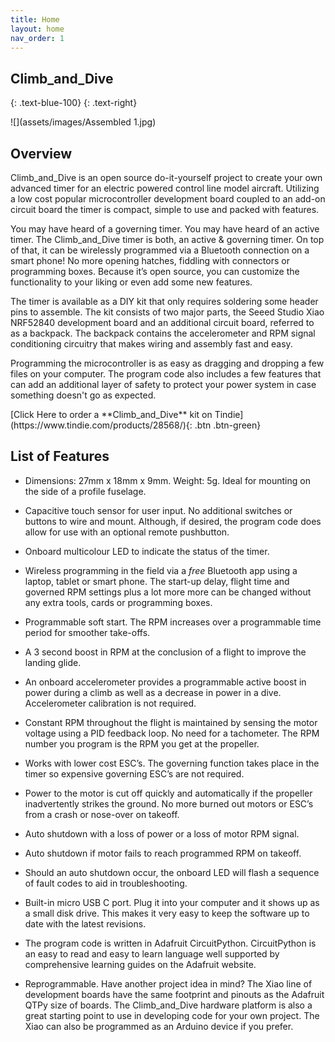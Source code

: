 ```yaml
---
title: Home
layout: home
nav_order: 1
---
```


## **Climb_and_Dive** ##
{: .text-blue-100}
{: .text-right}

![](assets/images/Assembled 1.jpg)

## Overview ##

Climb_and_Dive is an open source do-it-yourself project to create your own advanced timer for an electric powered control line model aircraft.  Utilizing a low cost popular microcontroller development board coupled to an add-on circuit board the timer is compact, simple to use and packed with features.

You may have heard of a governing timer.  You may have heard of an active timer.  The Climb_and_Dive timer is both, an active & governing timer.  On top of that, it can be wirelessly programmed via a Bluetooth connection on a smart phone!  No more opening hatches, fiddling with connectors or programming boxes.  Because it’s open source, you can customize the functionality to your liking or even add some new features.

The timer is available as a DIY kit that only requires soldering some header pins to assemble.  The kit consists of two major parts, the Seeed Studio Xiao NRF52840 development board and an additional circuit board, referred to as a backpack. The backpack contains the accelerometer and RPM signal conditioning circuitry that makes wiring and assembly fast and easy.

Programming the microcontroller is as easy as dragging and dropping a few files on your computer.  The program code also includes a few features that can add an additional layer of safety to protect your power system in case something doesn't go as expected.

<span class="fs-6">
[Click Here to order a **Climb_and_Dive** kit on Tindie](https://www.tindie.com/products/28568/){: .btn .btn-green}
</span>

## List of Features ##

- Dimensions: 27mm x 18mm x 9mm.  Weight: 5g.  Ideal for mounting on the side of a profile fuselage.

- Capacitive touch sensor for user input.  No additional switches or buttons to wire and mount.  Although, if desired, the program code does allow for use with an optional remote pushbutton.

- Onboard multicolour LED to indicate the status of the timer.

- Wireless programming in the field via a *free* Bluetooth app using a laptop, tablet or smart phone. The start-up delay, flight time and governed RPM settings plus a lot more more can be changed without any extra tools, cards or programming boxes.

- Programmable soft start.  The RPM increases over a programmable time period for smoother take-offs.

- A 3 second boost in RPM at the conclusion of a flight to improve the landing glide.

- An onboard accelerometer provides a programmable active boost in power during a climb as well as a decrease in power in a dive.  Accelerometer calibration is not required.

- Constant RPM throughout the flight is maintained by sensing the motor voltage using a PID feedback loop.  No need for a tachometer.  The RPM number you program is the RPM you get at the propeller.

- Works with lower cost ESC’s.  The governing function takes place in the timer so expensive governing ESC’s are not required.

- Power to the motor is cut off quickly and automatically if the propeller inadvertently strikes the ground.  No more burned out motors or ESC’s from a crash or nose-over on takeoff.

- Auto shutdown with a loss of power or a loss of motor RPM signal.

- Auto shutdown if motor fails to reach programmed RPM on takeoff.

- Should an auto shutdown occur, the onboard LED will flash a sequence of fault codes to aid in troubleshooting.

- Built-in micro USB C port.  Plug it into your computer and it shows up as a small disk drive.   This makes it very easy to keep the software up to date with the latest revisions.

- The program code is written in Adafruit CircuitPython.  CircuitPython is an easy to read and easy to learn language well supported by comprehensive learning guides on the Adafruit website.

- Reprogrammable.  Have another project idea in mind?  The Xiao line of development boards have the same footprint and pinouts as the Adafruit QTPy size of boards.  The Climb_and_Dive hardware platform is also a great starting point to use in developing code for your own project.  The Xiao can also be programmed as an Arduino device if you prefer.

